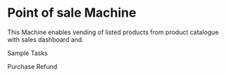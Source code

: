 # Point of sale Machine
This Machine enables vending of listed products from product catalogue with sales dashboard and.


Sample Tasks

Purchase
Refund
